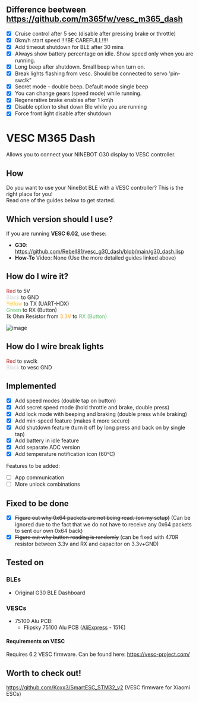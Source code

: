 ## Difference beetween https://github.com/m365fw/vesc_m365_dash

- [x] Cruise control after 5 sec (disable after pressing brake or throttle)
- [x] 0km/h start speed !!!!BE CAREFULL!!!!
- [x] Add timeout shutdown for BLE after 30 mins
- [x] Always show battery percentage on idle. Show speed only when you are running.
- [x] Long beep after shutdown. Small beep when turn on.
- [x] Break lights flashing from vesc. Should be connected to servo 'pin-swclk"
- [x] Secret mode - double beep. Default mode single beep
- [x] You can change gears (speed mode) while running.
- [x] Regenerative brake enables after 1 km\h
- [x] Disable option to shut down Ble while you are running
- [x] Force front light disable after shutdown

# VESC M365 Dash
Allows you to connect your NINEBOT G30 display to VESC controller.

## How
Do you want to use your  NineBot BLE with a VESC controller? This is the right place for you! \
Read one of the guides below to get started.

## Which version should I use?

If you are running **VESC 6.02**, use these:
- **G30**: https://github.com/Rebell81/vesc_g30_dash/blob/main/g30_dash.lisp
- **How-To** Video: None (Use the more detailed guides linked above)

## How do I wire it?
<span style="color:rgb(184, 49, 47);">Red </span>to 5V \
<span style="color:rgb(209, 213, 216);">Black </span>to GND \
<span style="color:rgb(250, 197, 28);">Yellow </span>to TX (UART-HDX) \
<span style="color:rgb(97, 189, 109);">Green </span>to RX (Button) \
1k Ohm Resistor from <span style="color:rgb(251, 160, 38);">3.3V</span> to <span style="color:rgb(97, 189, 109);">RX (Button)</span>

![image](guide/imgs/23999.png)

## How do I wire break lights

<span style="color:rgb(184, 49, 47);">Red </span> to swclk \
<span style="color:rgb(209, 213, 216);">Black </span> to vesc GND 

## Implemented


- [x] Add speed modes (double tap on button)
- [x] Add secret speed mode (hold throttle and brake, double press)
- [x] Add lock mode with beeping and braking (double press while braking)
- [x] Add min-speed feature (makes it more secure)
- [x] Add shutdown feature (turn it off by long press and back on by single tap)
- [x] Add battery in idle feature
- [x] Add separate ADC version
- [x] Add temperature notification icon (60°C)

Features to be added:
- [ ] App communication
- [ ] More unlock combinations

## Fixed to be done
- [x] ~~Figure out why 0x64 packets are not being read. (on my setup)~~ (Can be ignored due to the fact that we do not have to receive any 0x64 packets to sent our own 0x64 back)
- [x] ~~Figure out why button reading is randomly~~ (can be fixed with 470R resistor between 3.3v and RX and capacitor on 3.3v+GND)

## Tested on
### BLEs
- Original G30 BLE Dashboard

### VESCs
- 75100 Alu PCB:
    - Flipsky 75100 Alu PCB ([AliExpress](https://s.click.aliexpress.com/e/_DEXNhX3) - 151€)

#### Requirements on VESC
Requires 6.2 VESC firmware. 
Can be found here: https://vesc-project.com/

## Worth to check out!
https://github.com/Koxx3/SmartESC_STM32_v2 (VESC firmware for Xiaomi ESCs)
